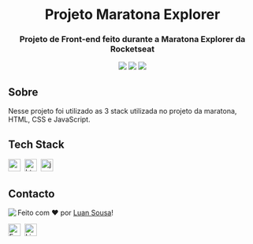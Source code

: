 <h1 align="center">
	Projeto Maratona Explorer
</h1>

<h3 align="center">
	Projeto de Front-end feito durante a Maratona Explorer da Rocketseat
</h3>

<p align="center">
	<img src="https://img.shields.io/badge/PRs-welcome-brightgreen.svg?style=flat-square"/>
	<img src="https://img.shields.io/github/last-commit/Luan3zK/maratona-explorer?color=green"/>
	<img src="https://img.shields.io/github/languages/count/Luan3zK/maratona-explorer?color=green"/>
</p>


## Sobre
Nesse projeto foi utilizado as 3 stack utilizada no projeto da maratona, HTML, CSS e JavaScript.

## Tech Stack
<img src="https://img.shields.io/badge/Css3-05122A?style=flat&logo=css3" alt="css3 Badge" height="25">&nbsp;
<img src="https://img.shields.io/badge/Html5-05122A?style=flat&logo=html5" alt="html5 Badge" height="25">&nbsp;
<img src="https://img.shields.io/badge/Javascript-05122A?style=flat&logo=javascript" alt="javascript Badge" height="25">&nbsp;

## Contacto
<img align="left" src="https://avatars.githubusercontent.com/Luan3zK?size=100">

Feito com ❤️ por [Luan Sousa](https://github.com/Luan3zK)!

<a href="mailto:luan16167@gmail.com" target="_blank"><img src="https://img.shields.io/badge/Email-D14836?style=flat&logo=gmail&logoColor=white" alt="Email Badge" height="25"></a>&nbsp;
<a href="https://www.linkedin.com/in/Sousinha" target="_blank"><img src="https://img.shields.io/badge/Linkedin-0077B5?style=flat&logo=linkedin&logoColor=white" alt="LinkedIn Badge" height="25"></a>&nbsp;

<br clear="left"/>
